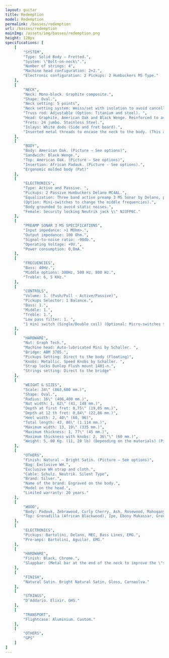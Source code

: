```yaml
---
layout: guitar
title: Redemption
model: Redemption
permalink: /basses/redemption
url: /basses/redemption
mainImg: /assets/img/basses/redemption.png
height: 120px
specifications: [
    [
        "SYSTEM",
        "Type: Solid Body – Fretted.",
        "System: \"Bolt-on-neck\".",
        "Number of strings: 4",
        "Machine head configuration: 2+2.",
        "Electronic configuration: 2 Pickups: 2 Humbuckers MS Type."
    ],
    [
        "NECK",
        "Neck: Mono-block. Graphite composite.",
        "Shape: Oval.",
        "Neck setting: 5 points",
        "Neck setting system: Weiss/set with isolation to avoid cancellation frequencies (Pat).",
        "Truss rod: Adjustable (Option: Titanium and steel). ",
        "Head: Graphite, American Oak and Black Wenge. Reinforced to avoid breaks. (Picture - See options)",
        "Frets: 24 jumbo. Stainless Steel.",
        "Inlays: White dods (Side and fret board).",
        "Inserted metal threads to encase the neck to the body. (This allows the disassembling so many times as necessary without damaging the neck)."
    ],
    [
        "BODY",
        "Body: American Oak. (Picture – See options)",
        "Sandwich: Black Wenge.",
        "Top: American Oak. (Picture – See options)",
        "Insertion: African Padauk. (Picture - See options).",
        "Ergonomic molded body (Pat)"
    ],
    [
        "ELECTRONICS",
        "Type: Active and Passive. ",
        "Pickups: 2 Passive Humbuckers Delano MC4AL.",
        "Equalization: Three band active preamp 3 MS Sonar by Delano, plus custom low-pass filter.
        (Option: Mini-switches to change the middle frequencies).", 
        "Body grounded to avoid static noises.",
        "Female: Security locking Neutrik jack ¼\" NJ3FP6C."
    ],
    [
        "PREAMP SONAR 3 MS SPECIFICATIONS",
        "Input impedance: >1 MOhm>.",
        "Output impedance: 100 Ohm.",
        "Signal-to-noise ratio: -98db.",
        "Operating Voltage: +9V.",
        "Power consumption: 0,8mA."
    ],
    [
        "FRECUENCIES",
        "Bass: 40Hz.",
        "Middle options: 300Hz, 500 Hz, 800 Hz.",
        "Treble: 6, 5 KHz."
    ],
    [
        "CONTROLS",
        "Volume: 1. (Push/Pull - Active/Passive)",
        "Pickups Selector: 1 Balance.",
        "Bass: 1.",
        "Middle: 1.",
        "Treble: 1.",
        "Low pass filter: 1. ",
        "1 mini switch (Single/Double coil) (Optional: Micro-switches to change the middle frequencies).",
    ],
    [
        "HARDWARE",
        "Nut: Graph Tech.",
        "Machine head: Auto-lubricated Mini by Schaller. ",
        "Bridge: ABM 3705.",
        "Pickups Setting: Direct to the body (Floating)",
        "Knobs: Metallic. Speed Knobs by Schaller. ",
        "Strap locks Dunlop Flush mount 1401-n.",
        "Strings setting: Direct to the bridge"
    ],
    [
        "WEIGHT & SIZES",
        "Scale: 34\" (863,600 mm.)",
        "Shape: Oval.",
        "Radius: 16\" (406,400 mm.)",
        "Nut width: 1, 62\" (41, 148 mm.)",
        "Depth at first fret: 0,75\" (19,05 mm.)",
        "Depth at 12 th fret: 0,84\" (22,86 mm.)",
        "Heel width: 2, 40\" (60, 96)",
        "Total length: 43, 86\" (1.114 mm.)",
        "Maximum width: 13, 19\" (335 mm.)",
        "Maximum thickness: 1, 77\" (45 mm.)",
        "Maximum thickness with knobs: 2, 36\"\" (60 mm.)",
        "Weight: 5, 00 Kg. (11, 20 lb) (Depending on the materials) (Picture)."
    ],
    [
        "OTHERS",
        "Finish: Natural – Bright Satin. (Picture – See options)",
        "Bag: Exclusive WH.",
        "Exclusive WH strap and cloth.",
        "Cable: Schulz. Neutrik. Silent Type",
        "Brand: Silver.",
        "Name of the brand: Engraved on the body.",
        "Model on the head.",
        "Limited warranty: 20 years."
    ],
    [
        "WOOD",
        "Body: Padouk, Zebrawood, Curly Cherry, Ash, Rosewood, Mahogany, Ovangkol, Spanish Oak, American Oak, Curly maple, Dabema, Wenge, Hard Maple, Bubinga, Sucupira, Erable, Dabema, Flamed Maple, Sapelly.",
        "Top: Grenadilla (African Blackwood), Ipe, Ebony Makassar, Green Guayacán, Black Guayacán, Rosewood, Wenge , Tiger Wood, Erable,  Bubinga, Hard Maple, Cocobolo, Mango, Bosse, American Oak, Pau Ferro. Purple Wood. Curly Maple. Flamed Maple."
    ],
    [
        "ELECTRONICS",
        "Pickups: Bartolini, Delano, MEC, Bass Lines, EMG.",
        "Pre-amps: Bartolini, Aguilar. EMG."
    ],
    [
        "HARDWARE",
        "Finish: Black, Chrome.",
        "Slappbar: (Metal bar at the end of the neck to improve the \"slap\")."
    ],
    [
        "FINISH",
        "Natural Satin. Bright Natural Satin, Gloss, Carnaolva."
    ],
    [
        "STRINGS",
        "D’Addario. Elixir. GHS."
    ],
    [
        "TRANSPORT",
        "Flightcase: Aluminium. Custom."
    ],
    [
        "OTHERS",
        "GPS"
    ]
]
---
```

